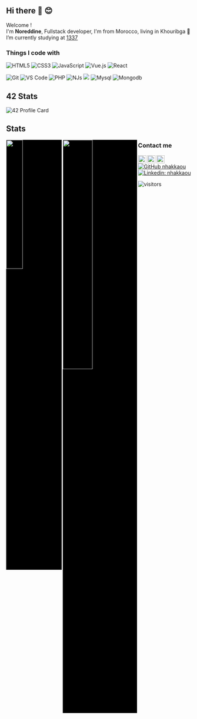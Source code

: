 ## Hi there 👋 😊

<p>Welcome !</br> I'm <strong>Noreddine</strong>, Fullstack developer, I'm from Morocco, living in Khouribga
🌱 I’m currently studying at <a href="https://1337.ma/">1337</a>
<h3>Things I code with</h3>

![HTML5](https://img.shields.io/badge/-HTML5-%23E44D27?style=flat-square&logo=html5&logoColor=ffffff)
![CSS3](https://img.shields.io/badge/-CSS3-%231572B6?style=flat-square&logo=css3)
![JavaScript](https://img.shields.io/badge/-JavaScript-%23F7DF1C?style=flat-square&logo=javascript&logoColor=000000&labelColor=%23F7DF1C&color=%23FFCE5A)
![Vue.js](https://img.shields.io/badge/-Vue.js-%232c3e50?style=flat-square&logo=Vue.js)
![React](https://img.shields.io/badge/-React-%23282C34?style=flat-square&logo=react)


![Git](https://img.shields.io/badge/-Git-%23F05032?style=flat-square&logo=git&logoColor=%23ffffff)
![VS Code](https://img.shields.io/badge/-VSCode-%23007ACC?style=flat-square&logo=visual-studio-code)
![PHP](https://img.shields.io/badge/-Php-%23007ACC?style=flat-square&logo=php)
![NJs](https://img.shields.io/badge/-Node-%23007ACC?style=flat-square&logo=nodejs)
![](https://img.shields.io/badge/-C-%23007ACC?style=flat-square&logo=c)
![Mysql](https://img.shields.io/badge/-Mysql-%23007ACC?style=flat-square&logo=mysql)
![Mongodb](https://img.shields.io/badge/-Mongodb-%23007ACC?style=flat-square&logo=mongodb)


## 42 Stats

![42 Profile Card](https://1337-readme.vercel.app/api/profile?cursus=42&dark=true&login=nhakkaou)

## Stats
<img width=30% style="background-color: black;" align="left" src="https://github-readme-stats.vercel.app/api/top-langs/?username=nhakkaou&layout=compact&theme=merko"/>
<img width=40% style="background-color: black;" align="left" src="https://github-readme-stats.vercel.app/api?username=nhakkaou&show_icons=true&theme=merko" />
 

### Contact me 

<a target="_blank" href="https://www.instagram.com/king_nour9/">
  <img align="left" alt="Instagram" width="22px" src="https://cdn.jsdelivr.net/npm/simple-icons@v3/icons/instagram.svg" />
</a>

<a target="_blank" href="mailto:noureddine.hak@gmail.com">
  <img align="left" alt="Gmail" width="22px" src="https://cdn.jsdelivr.net/npm/simple-icons@v3/icons/gmail.svg" />
</a>
<a target="_blank" href="https://fb.com/nhakkaou">
  <img align="left" alt="Facebook" width="22px" src="https://cdn.jsdelivr.net/npm/simple-icons@v3/icons/facebook.svg" />
</a>


[![GitHub nhakkaou](https://img.shields.io/github/followers/nhakkaou?label=follow&style=social)](https://github.com/nhakkaou)
[![Linkedin: nhakkaou](https://img.shields.io/badge/-nhakkaou-blue?style=flat-square&logo=Linkedin&logoColor=white&link=https://www.linkedin.com/in/noreddine-hakkaoui/)](https://www.linkedin.com/in/nhakkaou/)



![visitors](https://xiaoluoboding-visitor-badge.glitch.me/badge?page_id=nhakkaou)
<!--
# ![nhakkaou header](https://github.com/nhakkaou/nhakkaou/blob/main/resources/nh.jpg)
**nhakkaou/nhakkaou** is a ✨ _special_ ✨ repository because its `README.md` (this file) appears on your GitHub profile.
Here are some ideas to get you started:
- 🔭 I’m currently working on ...
- 🌱 I’m currently learning ...
- 👯 I’m looking to collaborate on ...
- 🤔 I’m looking for help with ...
- 💬 Ask me about ...
- 📫 How to reach me: ...
- 😄 Pronouns: ...
- ⚡ Fun fact: ...
-->

